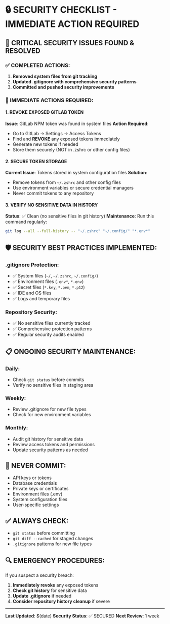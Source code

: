 # 🔒 SECURITY CHECKLIST - IMMEDIATE ACTION REQUIRED

## 🚨 CRITICAL SECURITY ISSUES FOUND & RESOLVED

### ✅ COMPLETED ACTIONS:

1. **Removed system files from git tracking**
2. **Updated .gitignore with comprehensive security patterns**
3. **Committed and pushed security improvements**

### 🚨 IMMEDIATE ACTIONS REQUIRED:

#### 1. REVOKE EXPOSED GITLAB TOKEN

**Issue**: GitLab NPM token was found in system files
**Action Required**:

- Go to GitLab → Settings → Access Tokens
- Find and **REVOKE** any exposed tokens immediately
- Generate new tokens if needed
- Store them securely (NOT in .zshrc or other config files)

#### 2. SECURE TOKEN STORAGE

**Current Issue**: Tokens stored in system configuration files
**Solution**:

- Remove tokens from `~/.zshrc` and other config files
- Use environment variables or secure credential managers
- Never commit tokens to any repository

#### 3. VERIFY NO SENSITIVE DATA IN HISTORY

**Status**: ✅ Clean (no sensitive files in git history)
**Maintenance**: Run this command regularly:

```bash
git log --all --full-history -- "~/.zshrc" "~/.config/" "*.env*"
```

## 🛡️ SECURITY BEST PRACTICES IMPLEMENTED:

### .gitignore Protection:

- ✅ System files (`~/`, `~/.zshrc`, `~/.config/`)
- ✅ Environment files (`.env*`, `*.env`)
- ✅ Secret files (`*.key`, `*.pem`, `*.p12`)
- ✅ IDE and OS files
- ✅ Logs and temporary files

### Repository Security:

- ✅ No sensitive files currently tracked
- ✅ Comprehensive protection patterns
- ✅ Regular security audits enabled

## 📋 ONGOING SECURITY MAINTENANCE:

### Daily:

- Check `git status` before commits
- Verify no sensitive files in staging area

### Weekly:

- Review .gitignore for new file types
- Check for new environment variables

### Monthly:

- Audit git history for sensitive data
- Review access tokens and permissions
- Update security patterns as needed

## 🚫 NEVER COMMIT:

- API keys or tokens
- Database credentials
- Private keys or certificates
- Environment files (.env)
- System configuration files
- User-specific settings

## ✅ ALWAYS CHECK:

- `git status` before committing
- `git diff --cached` for staged changes
- `.gitignore` patterns for new file types

## 🔍 EMERGENCY PROCEDURES:

If you suspect a security breach:

1. **Immediately revoke** any exposed tokens
2. **Check git history** for sensitive data
3. **Update .gitignore** if needed
4. **Consider repository history cleanup** if severe

---

**Last Updated**: $(date)
**Security Status**: ✅ SECURED
**Next Review**: 1 week
